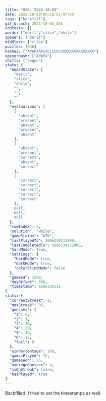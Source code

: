 ```yaml
---
title: "836: 2023-10-03"
date: 2023-10-03T06:18:51-07:00
tags: ["backfill"]
git_branch: 2023-10-03_836
contests: []
words: ["merit","slice","while"]
openers: ["merit"]
middlers: ["slice"]
puzzles: [836]
hashes: ["APAPAAPCACCCCCCXXXXXXXXXXXXXXX"]
openerHash: ["APAPA"]
shifts: ["coquo"]
state: {
  "boardState": [
    "merit",
    "slice",
    "while",
    "",
    "",
    ""
  ],
  "evaluations": [
    [
      "absent",
      "present",
      "absent",
      "present",
      "absent"
    ],
    [
      "absent",
      "present",
      "correct",
      "absent",
      "correct"
    ],
    [
      "correct",
      "correct",
      "correct",
      "correct",
      "correct"
    ],
    null,
    null,
    null
  ],
  "rowIndex": 3,
  "solution": "while",
  "gameStatus": "WIN",
  "lastPlayedTs": 1696339131000,
  "lastCompletedTs": 1696339131000,
  "hardMode": true,
  "settings": {
    "hardMode": true,
    "darkMode": true,
    "colorblindMode": false
  },
  "gameId": 1568,
  "dayOffset": 836,
  "timestamp": 1696339131
}
stats: {
  "currentStreak": 1,
  "maxStreak": 36,
  "guesses": {
    "1": 0,
    "2": 1,
    "3": 18,
    "4": 29,
    "5": 16,
    "6": 12,
    "fail": 0
  },
  "winPercentage": 100,
  "gamesPlayed": 76,
  "gamesWon": 76,
  "averageGuesses": 4,
  "isOnStreak": false,
  "hasPlayed": true
}
---
```

<!-- more -->
Backfilled. I tried to set the timestamps as well. 